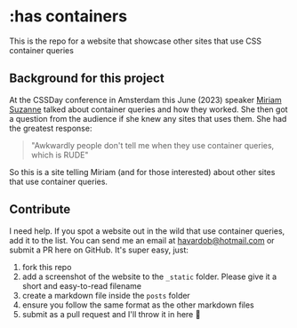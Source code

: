# :has containers
This is the repo for a website that showcase other sites that use CSS container queries 

## Background for this project

At the CSSDay conference in Amsterdam this June (2023) speaker [Miriam Suzanne](https://front-end.social/@mia) talked about container queries and how they worked. She then got a question from the audience if she knew any sites that uses them. She had the greatest response:

> "Awkwardly people don't tell me when they use container queries, which is RUDE"

So this is a site telling Miriam (and for those interested) about other sites that use container queries.

## Contribute

I need help. If you spot a website out in the wild that use container queries, add it to the list. You can send me an email at [havardob@hotmail.com](mailto:havardob@hotmail.com) or submit a PR here on GitHub. It's super easy, just:

1. fork this repo
2. add a screenshot of the website to the `_static` folder. Please give it a short and easy-to-read filename
3. create a markdown file inside the `posts` folder
4. ensure you follow the same format as the other markdown files
5. submit as a pull request and I'll throw it in here 🤩
